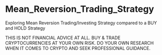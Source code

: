 # Mean_Reversion_Trading_Strategy
Exploring Mean Reversion Trading/Investing Strategy compared to a BUY and HOLD Strategy

THIS IS NOT FINANCIAL ADVICE AT ALL.
BUY & TRADE CRYPTOCURRENCIES AT YOUR OWN RISK.
DO YOUR OWN RESEARCH WHEN IT COMES TO CRYPTO AND SEEK PROFESSIONAL GUIDANCE.
